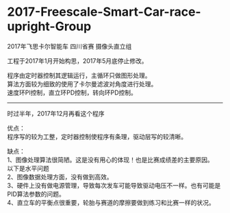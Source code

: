  
# 2017-Freescale-Smart-Car-race-upright-Group

2017年飞思卡尔智能车 四川省赛 摄像头直立组 

工程于2017年1月开始构思，2017年5月底停止修改。

程序由定时器控制其逻辑运行，主循环只做图形处理。\
算法方面较为细致的使用了卡尔曼滤波对角度进行处理。\
速度环PI控制，直立环PD控制，转向环PD控制。

------------------------------------------------------

时过半年，2017年12月再看这个程序

优点：\
程序写的较为工整，定时器控制使程序有条理，驱动层写的较清晰。

缺点：\
1、图像处理算法很简陋。这是没有用心的体现！也是比赛成绩差的主要原因。\
以下是水平问题\
2、图像数据处理方面，没有做到高效。\
3、硬件上没有做电源管理，导致每次发车可能导致驱动电压不一样。也有可能是PID算法参数的问题。\
4、直立车的平衡点很重要，轮胎与赛道的摩擦要做到练习和比赛一样的状况。
